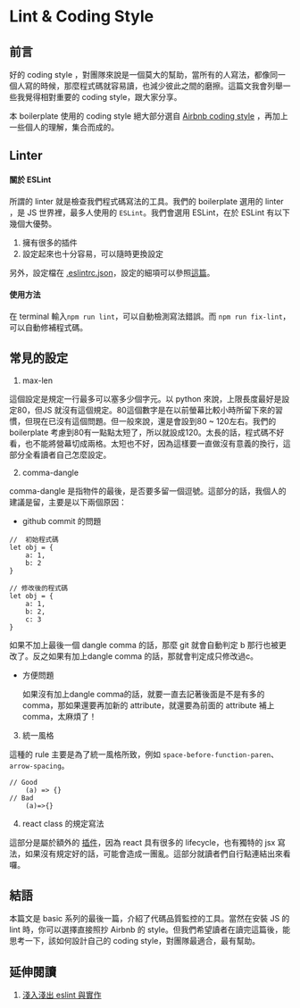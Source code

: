 # Lint & Coding Style

## 前言

好的 coding style ，對團隊來說是一個莫大的幫助，當所有的人寫法，都像同一個人寫的時候，那麼程式碼就容易讀，也減少彼此之間的磨擦。這篇文我會列舉一些我覺得相對重要的 coding style，跟大家分享。

本 boilerplate 使用的 coding style 絕大部分選自 [Airbnb coding style](https://github.com/airbnb/javascript) ，再加上一些個人的理解，集合而成的。

## Linter

#### 關於 ESLint

所謂的 linter 就是檢查我們程式碼寫法的工具。我們的 boilerplate 選用的 linter ，是 JS 世界裡，最多人使用的 ```ESLint```。我們會選用 ESLint，在於 ESLint 有以下幾個大優勢。

1. 擁有很多的插件
2. 設定起來也十分容易，可以隨時更換設定

另外，設定檔在 [.eslintrc.json](https://github.com/noootown/deeperience-react-native/blob/master/.eslintrc.json)，設定的細項可以參照[這篇](http://eslint.org/docs/rules/)。

#### 使用方法

在 terminal 輸入```npm run lint```，可以自動檢測寫法錯誤。而 ```npm run fix-lint```，可以自動修補程式碼。

## 常見的設定

1. max-len

這個設定是規定一行最多可以塞多少個字元。以 python 來說，上限長度最好是設定80，但JS 就沒有這個規定。80這個數字是在以前螢幕比較小時所留下來的習慣，但現在已沒有這個問題。但一般來說，還是會設到80 ~ 120左右。我們的boilerplate 考慮到80有一點點太短了，所以就設成120。太長的話，程式碼不好看，也不能將營幕切成兩格。太短也不好，因為這樣要一直做沒有意義的換行，這部分全看讀者自己怎麼設定。

2. comma-dangle

comma-dangle 是指物件的最後，是否要多留一個逗號。這部分的話，我個人的建議是留，主要是以下兩個原因：

- github commit 的問題

```
//  初始程式碼
let obj = {
	a: 1,
	b: 2
}

// 修改後的程式碼
let obj = {
	a: 1,
	b: 2,
	c: 3
}
```

如果不加上最後一個 dangle comma 的話，那麼 git 就會自動判定 b 那行也被更改了。反之如果有加上dangle comma 的話，那就會判定成只修改過c。

- 方便問題

	如果沒有加上dangle comma的話，就要一直去記著後面是不是有多的comma，那如果還要再加新的 attribute，就還要為前面的 attribute 補上comma，太麻煩了！

3. 統一風格

這種的 rule 主要是為了統一風格所致，例如 ```space-before-function-paren```、```arrow-spacing```。

```
// Good
	(a) => {}
// Bad
	(a)=>{}
```

4. react class 的規定寫法

這部分是屬於額外的 [插件](https://github.com/yannickcr/eslint-plugin-react)，因為 react 具有很多的 lifecycle，也有獨特的 jsx 寫法，如果沒有規定好的話，可能會造成一團亂。這部分就讀者們自行點連結出來看囉。

## 結語

本篇文是 basic 系列的最後一篇，介紹了代碼品質監控的工具。當然在安裝 JS 的 lint 時，你可以選擇直接照抄 Airbnb 的 style。但我們希望讀者在讀完這篇後，能思考一下，該如何設計自己的 coding style，對團隊最適合，最有幫助。

## 延伸閱讀

1. [淺入淺出 eslint 與實作](http://denny.qollie.com/2016/07/11/eslint-fxcking-setup/)
